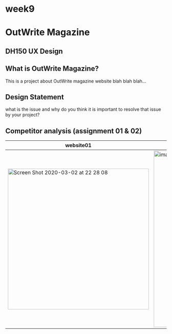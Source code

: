 # week9

# OutWrite Magazine
## DH150 UX Design

## What is OutWrite Magazine? 
This is a project about OutWrite magazine website blah blah blah...

## Design Statement
what is the issue and why do you think it is important to resolve that issue by your project? 

## Competitor analysis (assignment 01 & 02) 

website01 | website02
-----------|----------
<img width="440" alt="Screen Shot 2020-03-02 at 22 28 08" src="https://user-images.githubusercontent.com/59623164/75807920-18dfdf80-5d3b-11ea-920b-ac0b1423795c.png"> | <img width="551" alt="image" src="https://user-images.githubusercontent.com/59623164/75807949-2301de00-5d3b-11ea-9267-00402e042509.png">

